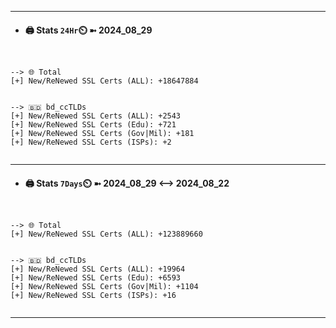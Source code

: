

---
- #### 🖨️ **Stats** `24Hr`⏲️ ➼ 2024_08_29
```console


--> 🌐 Total
[+] New/ReNewed SSL Certs (ALL): +18647884


--> 🇧🇩 bd_ccTLDs
[+] New/ReNewed SSL Certs (ALL): +2543
[+] New/ReNewed SSL Certs (Edu): +721
[+] New/ReNewed SSL Certs (Gov|Mil): +181
[+] New/ReNewed SSL Certs (ISPs): +2


```

---
- #### 🖨️ **Stats** `7Days`⏲️ ➼ 2024_08_29 <--> 2024_08_22
```console


--> 🌐 Total
[+] New/ReNewed SSL Certs (ALL): +123889660


--> 🇧🇩 bd_ccTLDs
[+] New/ReNewed SSL Certs (ALL): +19964
[+] New/ReNewed SSL Certs (Edu): +6593
[+] New/ReNewed SSL Certs (Gov|Mil): +1104
[+] New/ReNewed SSL Certs (ISPs): +16


```

---

